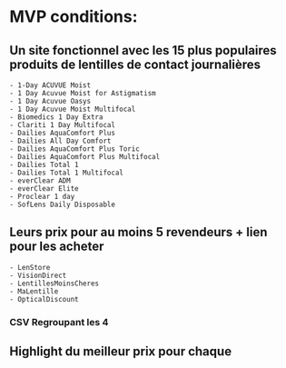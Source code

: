 # MVP conditions:
 
## Un site fonctionnel avec les 15 plus populaires produits de lentilles de contact journalières
    - 1-Day ACUVUE Moist 
    - 1 Day Acuvue Moist for Astigmatism
    - 1 Day Acuvue Oasys
    - 1 Day Acuvue Moist Multifocal
    - Biomedics 1 Day Extra
    - Clariti 1 Day Multifocal
    - Dailies AquaComfort Plus
    - Dailies All Day Comfort
    - Dailies AquaComfort Plus Toric
    - Dailies AquaComfort Plus Multifocal
    - Dailies Total 1 
    - Dailies Total 1 Multifocal
    - everClear ADM
    - everClear Elite
    - Proclear 1 day
    - SofLens Daily Disposable





## Leurs prix pour au moins 5 revendeurs + lien pour les acheter
    - LenStore
    - VisionDirect
    - LentillesMoinsCheres
    - MaLentille
    - OpticalDiscount

### CSV Regroupant les 4

## Highlight du meilleur prix pour chaque
